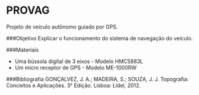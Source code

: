 # PROVAG
Projeto de veículo autônomo guiado por GPS.

###Objetivo
Explicar o funcionamento do sistema de navegação do veículo.

###Materiais
- Uma bússola digital de 3 eixos - Modelo HMC5883L
- Um micro receptor de GPS - Modelo ME-1000RW

###Bibliografia
GONÇALVEZ, J. A.; MADEIRA, S.; SOUZA, J. J. Topografia: Conceitos e Aplicações. 3° Edição. Lisboa: Lidel, 2012.
